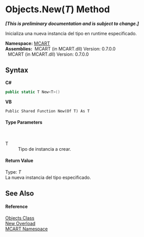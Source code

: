 # Objects.New(*T*) Method 
 _**\[This is preliminary documentation and is subject to change.\]**_

Inicializa una nueva instancia del tipo en runtime especificado.

**Namespace:**&nbsp;<a href="89e7854f-fe6f-d208-fb0c-b17953422852">MCART</a><br />**Assemblies:**&nbsp;&nbsp;MCART (in MCART.dll) Version: 0.7.0.0<br />&nbsp;&nbsp;MCART (in MCART.dll) Version: 0.7.0.0<br />

## Syntax

**C#**<br />
``` C#
public static T New<T>()

```

**VB**<br />
``` VB
Public Shared Function New(Of T) As T
```


#### Type Parameters
&nbsp;<dl><dt>T</dt><dd>Tipo de instancia a crear.</dd></dl>

#### Return Value
Type: *T*<br />La nueva instancia del tipo especificado.

## See Also


#### Reference
<a href="bed01b44-1ba8-b02e-7f19-0855e84b8dbd">Objects Class</a><br /><a href="92a191b1-be81-a401-a196-06e73b7c5075">New Overload</a><br /><a href="89e7854f-fe6f-d208-fb0c-b17953422852">MCART Namespace</a><br />